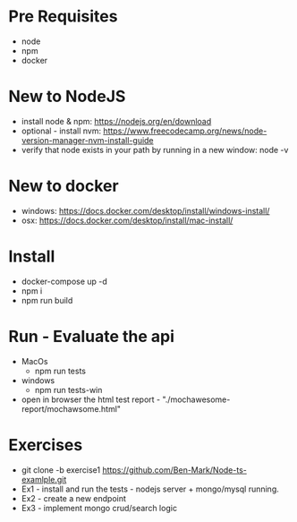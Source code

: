 # Pre Requisites
* node
* npm
* docker


# New to NodeJS
* install node & npm: https://nodejs.org/en/download
* optional - install nvm: https://www.freecodecamp.org/news/node-version-manager-nvm-install-guide
* verify that node exists in your path by running in a new window: node -v


# New to docker
* windows: https://docs.docker.com/desktop/install/windows-install/
* osx: https://docs.docker.com/desktop/install/mac-install/


# Install
* docker-compose up -d
* npm i
* npm run build


# Run - Evaluate the api
* MacOs
  * npm run tests
* windows
  * npm run tests-win
* open in browser the html test report - "./mochawesome-report/mochawsome.html"


# Exercises
* git clone -b exercise1 https://github.com/Ben-Mark/Node-ts-examlple.git
* Ex1 - install and run the tests - nodejs server + mongo/mysql running.
* Ex2 - create a new endpoint
* Ex3 - implement mongo crud/search logic

